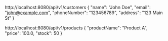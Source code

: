 http://localhost:8080/api/v1/customers
{
"name": "John Doe",
"email": "john@example.com",
"phoneNumber": "123456789",
"address": "123 Main St"
}


http://localhost:8080/api/v1/products
{
"productName": "Product A",
"price": 100.0,
"stock": 50
}
